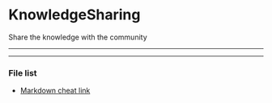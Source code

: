# KnowledgeSharing
Share the knowledge with the community

---
---

### File list

+ [Markdown cheat link](Markdown.md)
